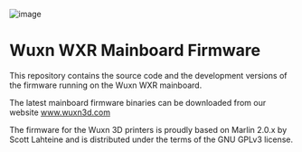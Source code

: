 ![image](https://user-images.githubusercontent.com/65782241/115608831-0197e480-a2a4-11eb-8f82-a5774df062f6.png)

# Wuxn WXR Mainboard Firmware

This repository contains the source code and the development versions of the firmware running on the Wuxn WXR mainboard.

The latest mainboard firmware binaries can be downloaded from our website www.wuxn3d.com

The firmware for the Wuxn 3D printers is proudly based on Marlin 2.0.x by Scott Lahteine and is distributed under the terms of the GNU GPLv3 license.

